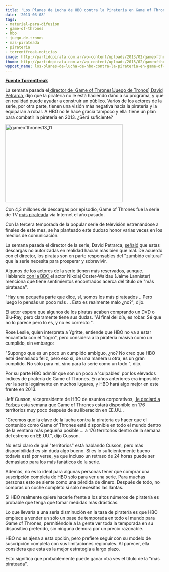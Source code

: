 ```yaml
---
title: 'Los Planes de Lucha de HBO contra la Piratería en Game of Thrones '
date: '2013-03-08'
tags:
- material-para-difusion
- game-of-thrones
- hbo
- juego-de-tronos
- mas-pirateada
- pirateria
- torrentfreak-noticias
image: http://partidopirata.com.ar/wp-content/uploads/2013/02/gameofthrones13_11.jpg
thumb: http://partidopirata.com.ar/wp-content/uploads/2013/02/gameofthrones13_11-150x150.jpg
wppost_name: los-planes-de-lucha-de-hbo-contra-la-pirateria-en-game-of-thrones
---
```


<strong><a href="http://torrentfreak.com/hbo-plans-to-combat-game-of-thrones-piracy-130305/" target="_blank">Fuente Torrentfreak</a></strong>

La semana pasada el<a href="http://partidopirata.com.ar/8585/game-of-thrones-pirateria-buena-para-el-director-no-para-hbo"> director de  Game of Thrones[Juego de Tronos] David Petrarca,</a> dijo que la piratería no le está haciendo daño a su programa, y ​​que en realidad puede ayudar a construir un público. Varios de los actores de la serie, por otra parte, tienen una visión más negativa hacia la piratería y la equiparan a robar. A HBO no le hace gracia tampoco y ella  tiene un plan para combatir la piratería en 2013. ¿Será suficiente?

<a href="http://partidopirata.com.ar/wp-content/uploads/2013/02/gameofthrones13_11.jpg"><img class="alignright size-full wp-image-8586" alt="gameofthrones13_11" src="http://partidopirata.com.ar/wp-content/uploads/2013/02/gameofthrones13_11.jpg" width="373" height="248" /></a>

Con 4,3 millones de descargas por episodio, Game of Thrones fue la serie de TV <a href="http://torrentfreak.com/game-of-thrones-most-pirated-tv-show-of-2012-121223/">más pirateada</a> vía Internet el año pasado.

Con la tercera temporada de la popular serie de televisión estrenándose a finales de este mes, se ha planteado este dudoso honor varias veces en los medios de comunicación.

La semana pasada el director de la serie, David Petrarca, <a href="http://torrentfreak.com/piracy-doesnt-hurt-game-of-thrones-director-says-130227/">señaló</a> que estas descargas no autorizadas en realidad hacían más bien que mal. De acuerdo con el director, los piratas son en parte responsables del "zumbido cultural" que la serie necesita para prosperar y sobrevivir.

Algunos de los actores de la serie tienen más reservados, aunque. Hablando <a href="http://www.bbc.co.uk/newsbeat/21630456">con la BBC </a> el actor Nikolaj Coster-Waldau (Jaime Lannister) menciona que tiene sentimientos encontrados acerca del título de "más pirateada".

"Hay una pequeña parte que dice, sí, somos los más pirateados .. Pero luego lo pensás un poco más ... Esto es realmente malo ¿no?", dijo.

El actor espera que algunos de los piratas acaben comprando un DVD o Blu-Ray, pero claramente tiene sus dudas. "Al final del día, es robar. Sé que no lo parece pero lo es, y no es correcto ".

Rose Leslie, quien interpreta a Ygritte, entiende que HBO no va a estar encantada con el "logro", pero considera a la piratería masiva como un cumplido, sin embargo:

"Supongo que es un poco un cumplido ambiguo, ¿no? No creo que HBO esté demasiado feliz, pero eso sí, de una manera u otra, es un gran cumplido. No sólo para mí, sino para la serie como un todo ", dijo.

Por su parte HBO admitir que son un poco a 'culpables' por los elevados índices de piratería de Game of Thrones. En años anteriores era imposible ver la serie legalmente en muchos lugares, y HBO hará algo mejor en este frente en 2013.

Jeff Cusson, vicepresidente de HBO de asuntos corporativos, <a href="http://www.forbes.com/sites/carolpinchefsky/2013/03/04/how-hbo-is-protecting-game-of-thrones-from-online-piracy-in-2013/"> le declaró a Forbes</a> esta semana que Game of Thrones estará disponible en 176 territorios muy poco después de su liberación en EE.UU..

"Creemos que la clave de la lucha contra la piratería es hacer que el contenido como Game of Thrones esté disponible en todo el mundo dentro de la ventana más pequeña posible ... a 176 territorios dentro de la semana del estreno en EE.UU.", dijo Cusson.

No está claro de qué "territorios" está hablando Cusson, pero más disponibilidad es sin duda algo bueno. Si es lo suficientemente bueno todavía está por verse, ya que incluso un retraso de 24 horas puede ser demasiado para los más fanáticos de la serie.

Además, no es lo ideal para algunas personas tener que comprar una suscripción completa de HBO sólo para ver una serie. Para muchas personas esto se siente como una pérdida de dinero. Después de todo, no compras un coche completo si sólo necesitas las llantas.

Si HBO realmente quiere hacerle frente a los altos números de piratería es probable que tenga que tomar medidas más drásticas.

Lo que llevaría a una seria disminución en la tasa de piratería es que HBO empiece a vender un sólo un pase de temporada en todo el mundo para Game of Thrones, permitiéndole a la gente ver toda la temporada en su dispositivo preferido, sin ninguna demora por un precio razonable.

HBO no es ajena a esta opción, pero prefiere seguir con su modelo de suscripción completa con sus limitaciones regionales. Al parecer, ella considera que esta es la mejor estrategia a largo plazo.

Esto significa que probablemente puede ganar otra ves el título de la "más pirateada".
